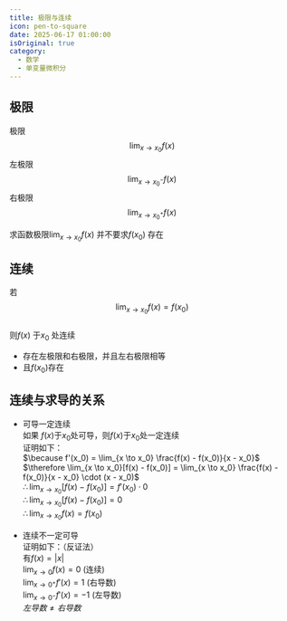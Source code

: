 ```yaml
---
title: 极限与连续
icon: pen-to-square
date: 2025-06-17 01:00:00
isOriginal: true
category:
  - 数学
  - 单变量微积分
---
```


<!-- more -->

## 极限

极限
$$\lim_{x \to x_0}f(x)$$
左极限
$$\lim_{x \to x_0^-}f(x)$$
右极限
$$\lim_{x \to x_0^+}f(x)$$

求函数极限$\lim_{x \to x_0}f(x)$ 并不要求$f(x_0)$ 存在

## 连续


若
$$\lim_{x \to x_0}f(x) = f(x_0)$$  
则$f(x)$ 于$x_0$ 处连续  

* 存在左极限和右极限，并且左右极限相等  
* 且$f(x_0)$存在

## 连续与求导的关系

* 可导一定连续  
  如果 $f(x)$于$x_0$处可导，则$f(x)$于$x_0$处一定连续  
  证明如下：  
  $\because f'(x_0) = \lim_{x \to x_0} \frac{f(x) - f(x_0)}{x - x_0}$  
  $\therefore \lim_{x \to x_0}[f(x) - f(x_0)] = \lim_{x \to x_0} \frac{f(x) - f(x_0)}{x - x_0} \cdot (x - x_0)$  
  $\therefore \lim_{x \to x_0}[f(x) - f(x_0)] = f'(x_0) \cdot 0$  
  $\therefore \lim_{x \to x_0}[f(x) - f(x_0)] = 0$  
  $\therefore \lim_{x \to x_0}f(x) = f(x_0)$   

* 连续不一定可导  
  证明如下：（反证法）    
  有$f(x) = |x|$  
  $\lim_{x \to 0}f(x) = 0$ (连续)  
  $\lim_{x \to 0^+}f'(x) = 1$ (右导数)  
  $\lim_{x \to 0^-}f'(x) = -1$ (左导数)  
  $左导数 \neq 右导数$  
  